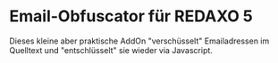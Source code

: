 Email-Obfuscator für REDAXO 5
=============================

Dieses kleine aber praktische AddOn "verschüsselt" Emailadressen im Quelltext und "entschlüsselt" sie wieder via Javascript.